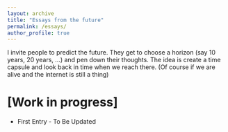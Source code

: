 ```yaml
---
layout: archive
title: "Essays from the future"
permalink: /essays/
author_profile: true
---
```


I invite people to predict the future. They get to choose a horizon (say 10 years, 20 years, ...) and pen down their thoughts. The idea is create a time capsule and look back in time when we reach there. (Of course if we are alive and the internet is still a thing)



[Work in progress]
===========



* First Entry - To Be Updated







